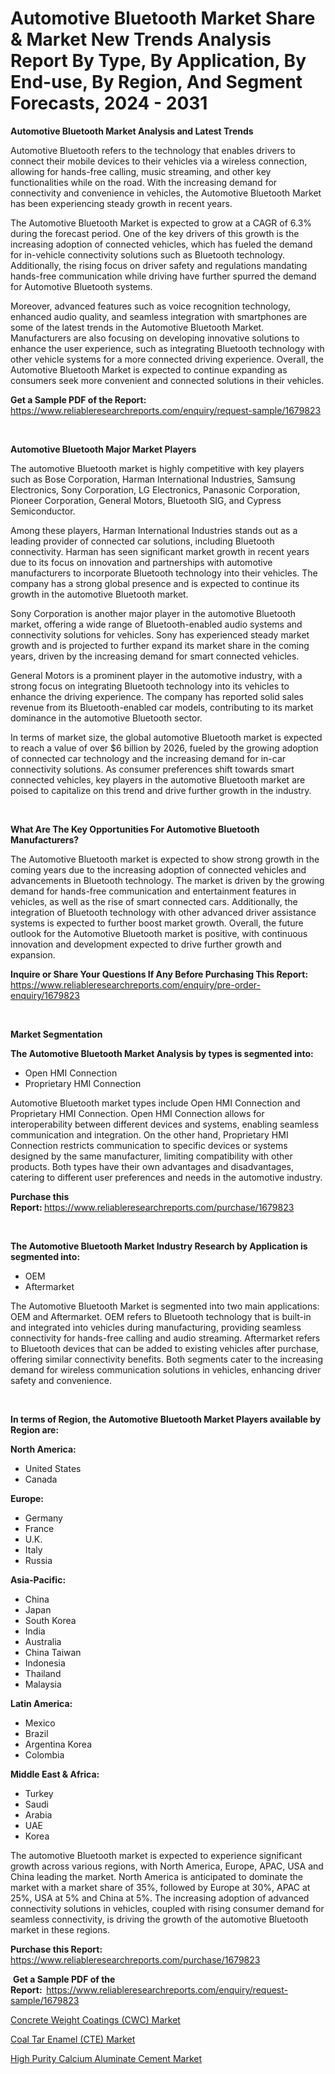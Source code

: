 <p><h1>Automotive Bluetooth Market Share & Market New Trends Analysis Report By Type, By Application, By End-use, By Region, And Segment Forecasts, 2024 - 2031</h1></p><p><strong>Automotive Bluetooth Market Analysis and Latest Trends</strong></p>
<p><p>Automotive Bluetooth refers to the technology that enables drivers to connect their mobile devices to their vehicles via a wireless connection, allowing for hands-free calling, music streaming, and other key functionalities while on the road. With the increasing demand for connectivity and convenience in vehicles, the Automotive Bluetooth Market has been experiencing steady growth in recent years.</p><p>The Automotive Bluetooth Market is expected to grow at a CAGR of 6.3% during the forecast period. One of the key drivers of this growth is the increasing adoption of connected vehicles, which has fueled the demand for in-vehicle connectivity solutions such as Bluetooth technology. Additionally, the rising focus on driver safety and regulations mandating hands-free communication while driving have further spurred the demand for Automotive Bluetooth systems.</p><p>Moreover, advanced features such as voice recognition technology, enhanced audio quality, and seamless integration with smartphones are some of the latest trends in the Automotive Bluetooth Market. Manufacturers are also focusing on developing innovative solutions to enhance the user experience, such as integrating Bluetooth technology with other vehicle systems for a more connected driving experience. Overall, the Automotive Bluetooth Market is expected to continue expanding as consumers seek more convenient and connected solutions in their vehicles.</p></p>
<p><strong>Get a Sample PDF of the Report:&nbsp;</strong> <a href="https://www.reliableresearchreports.com/enquiry/request-sample/1679823">https://www.reliableresearchreports.com/enquiry/request-sample/1679823</a></p>
<p>&nbsp;</p>
<p><strong>Automotive Bluetooth Major Market Players</strong></p>
<p><p>The automotive Bluetooth market is highly competitive with key players such as Bose Corporation, Harman International Industries, Samsung Electronics, Sony Corporation, LG Electronics, Panasonic Corporation, Pioneer Corporation, General Motors, Bluetooth SIG, and Cypress Semiconductor.</p><p>Among these players, Harman International Industries stands out as a leading provider of connected car solutions, including Bluetooth connectivity. Harman has seen significant market growth in recent years due to its focus on innovation and partnerships with automotive manufacturers to incorporate Bluetooth technology into their vehicles. The company has a strong global presence and is expected to continue its growth in the automotive Bluetooth market.</p><p>Sony Corporation is another major player in the automotive Bluetooth market, offering a wide range of Bluetooth-enabled audio systems and connectivity solutions for vehicles. Sony has experienced steady market growth and is projected to further expand its market share in the coming years, driven by the increasing demand for smart connected vehicles.</p><p>General Motors is a prominent player in the automotive industry, with a strong focus on integrating Bluetooth technology into its vehicles to enhance the driving experience. The company has reported solid sales revenue from its Bluetooth-enabled car models, contributing to its market dominance in the automotive Bluetooth sector.</p><p>In terms of market size, the global automotive Bluetooth market is expected to reach a value of over $6 billion by 2026, fueled by the growing adoption of connected car technology and the increasing demand for in-car connectivity solutions. As consumer preferences shift towards smart connected vehicles, key players in the automotive Bluetooth market are poised to capitalize on this trend and drive further growth in the industry.</p></p>
<p>&nbsp;</p>
<p><strong>What Are The Key Opportunities For Automotive Bluetooth Manufacturers?</strong></p>
<p><p>The Automotive Bluetooth market is expected to show strong growth in the coming years due to the increasing adoption of connected vehicles and advancements in Bluetooth technology. The market is driven by the growing demand for hands-free communication and entertainment features in vehicles, as well as the rise of smart connected cars. Additionally, the integration of Bluetooth technology with other advanced driver assistance systems is expected to further boost market growth. Overall, the future outlook for the Automotive Bluetooth market is positive, with continuous innovation and development expected to drive further growth and expansion.</p></p>
<p><strong>Inquire or Share Your Questions If Any Before Purchasing This Report:</strong> <a href="https://www.reliableresearchreports.com/enquiry/pre-order-enquiry/1679823">https://www.reliableresearchreports.com/enquiry/pre-order-enquiry/1679823</a></p>
<p>&nbsp;</p>
<p><strong>Market Segmentation</strong></p>
<p><strong>The Automotive Bluetooth Market Analysis by types is segmented into:</strong></p>
<p><ul><li>Open HMI Connection</li><li>Proprietary HMI Connection</li></ul></p>
<p><p>Automotive Bluetooth market types include Open HMI Connection and Proprietary HMI Connection. Open HMI Connection allows for interoperability between different devices and systems, enabling seamless communication and integration. On the other hand, Proprietary HMI Connection restricts communication to specific devices or systems designed by the same manufacturer, limiting compatibility with other products. Both types have their own advantages and disadvantages, catering to different user preferences and needs in the automotive industry.</p></p>
<p><strong>Purchase this Report:&nbsp;</strong><a href="https://www.reliableresearchreports.com/purchase/1679823">https://www.reliableresearchreports.com/purchase/1679823</a></p>
<p>&nbsp;</p>
<p><strong>The Automotive Bluetooth Market Industry Research by Application is segmented into:</strong></p>
<p><ul><li>OEM</li><li>Aftermarket</li></ul></p>
<p><p>The Automotive Bluetooth Market is segmented into two main applications: OEM and Aftermarket. OEM refers to Bluetooth technology that is built-in and integrated into vehicles during manufacturing, providing seamless connectivity for hands-free calling and audio streaming. Aftermarket refers to Bluetooth devices that can be added to existing vehicles after purchase, offering similar connectivity benefits. Both segments cater to the increasing demand for wireless communication solutions in vehicles, enhancing driver safety and convenience.</p></p>
<p>&nbsp;</p>
<p><strong>In terms of Region, the Automotive Bluetooth Market Players available by Region are:</strong></p>
<p>
    <p> <strong> North America: </strong>
        <ul>
            <li>United States</li>
            <li>Canada</li>
        </ul>
        </p> 
    <p> <strong> Europe: </strong>
        <ul>
            <li>Germany</li>
            <li>France</li>
            <li>U.K.</li>
            <li>Italy</li>
            <li>Russia</li>
        </ul>
        </p> 
    <p> <strong> Asia-Pacific: </strong>
        <ul>
            <li>China</li>
            <li>Japan</li>
            <li>South Korea</li>
            <li>India</li>
            <li>Australia</li>
            <li>China Taiwan</li>
            <li>Indonesia</li>
            <li>Thailand</li>
            <li>Malaysia</li>
        </ul>
        </p> 
    <p> <strong> Latin America: </strong>
        <ul>
            <li>Mexico</li>
            <li>Brazil</li>
            <li>Argentina Korea</li>
            <li>Colombia</li>
        </ul>
        </p> 
    <p> <strong> Middle East & Africa: </strong>
        <ul>
            <li>Turkey</li>
            <li>Saudi</li>
            <li>Arabia</li>
            <li>UAE</li>
            <li>Korea</li>
        </ul>
    </p>
    </p>
<p><p>The automotive Bluetooth market is expected to experience significant growth across various regions, with North America, Europe, APAC, USA and China leading the market. North America is anticipated to dominate the market with a market share of 35%, followed by Europe at 30%, APAC at 25%, USA at 5% and China at 5%. The increasing adoption of advanced connectivity solutions in vehicles, coupled with rising consumer demand for seamless connectivity, is driving the growth of the automotive Bluetooth market in these regions.</p></p>
<p><strong>Purchase this Report: </strong><a href="https://www.reliableresearchreports.com/purchase/1679823">https://www.reliableresearchreports.com/purchase/1679823</a></p>
<p>&nbsp;<strong>Get a Sample PDF of the Report:&nbsp;&nbsp;</strong><a href="https://www.reliableresearchreports.com/enquiry/request-sample/1679823">https://www.reliableresearchreports.com/enquiry/request-sample/1679823</a></p>
<p><strong></strong></p>
<p><p><a href="https://view.publitas.com/reportprime-1/concrete-weight-coatings-cwc-market-provides-a-comprehensive-analysis-including-a-macro-overview-of-the-market-as-well-as-micro-details-such-as-market-size-and-competitive-landscape/">Concrete Weight Coatings (CWC) Market</a></p><p><a href="https://view.publitas.com/reportprime-1/coal-tar-enamel-cte-market-size-market-trends-and-growth-outlook-forecasted-for-period-from-2023-to-2030/">Coal Tar Enamel (CTE) Market</a></p><p><a href="https://view.publitas.com/reportprime-1/high-purity-calcium-aluminate-cement-market-share-market-new-trends-analysis-report-by-type-by-application-by-end-use-by-region-and-segment-forecasts-2023-2030/">High Purity Calcium Aluminate Cement Market</a></p></p>